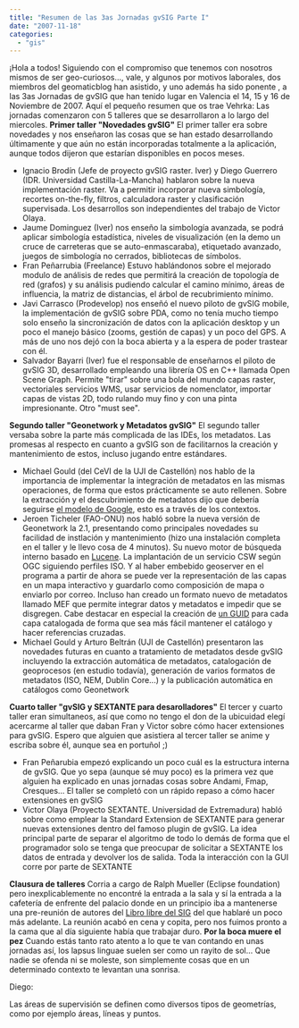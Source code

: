 ```yaml
---
title: "Resumen de las 3as Jornadas gvSIG Parte I"
date: "2007-11-18"
categories: 
  - "gis"
---
```


¡Hola a todos! Siguiendo con el compromiso que tenemos con nosotros mismos de ser geo-curiosos..., vale, y algunos por motivos laborales, dos miembros del geomaticblog han asistido, y uno además ha sido ponente , a las 3as Jornadas de gvSIG que han tenido lugar en Valencia el 14, 15 y 16 de Noviembre de 2007. Aquí el pequeño resumen que os trae Vehrka: Las jornadas comenzaron con 5 talleres que se desarrollaron a lo largo del miercoles. **Primer taller "Novedades gvSIG"** El primer taller era sobre novedades y nos enseñaron las cosas que se han estado desarrollando últimamente y que aún no están incorporadas totalmente a la aplicación, aunque todos dijeron que estarían disponibles en pocos meses.

- Ignacio Brodín (Jefe de proyecto gvSIG raster. Iver) y Diego Guerrero (IDR. Universidad Castilla-La-Mancha) hablaron sobre la nueva implementación raster. Va a permitir incorporar nueva simbología, recortes on-the-fly, filtros, calculadora raster y clasificación supervisada. Los desarrollos son independientes del trabajo de Victor Olaya.
- Jaume Dominguez (Iver) nos enseño la simbología avanzada, se podrá aplicar simbología estadística, niveles de visualización (en la demo un cruce de carreteras que se auto-enmascaraba), etiquetado avanzado, juegos de simbología no cerrados, bibliotecas de símbolos.
- Fran Peñarrubia (Freelance) Estuvo hablándonos sobre el mejorado modulo de análisis de redes que permitirá la creación de topología de red (grafos) y su análisis pudiendo calcular el camino mínimo, áreas de influencia, la matriz de distancias, el árbol de recubrimiento mínimo.
- Javi Carrasco (Prodevelop) nos enseñó el nuevo piloto de gvSIG mobile, la implementación de gvSIG sobre PDA, como no tenía mucho tiempo solo enseño la sincronización de datos con la aplicación desktop y un poco el manejo básico (zooms, gestión de capas) y un poco del GPS. A más de uno nos dejó con la boca abierta y a la espera de poder trastear con él.
- Salvador Bayarri (Iver) fue el responsable de enseñarnos el piloto de gvSIG 3D, desarrollado empleando una librería OS en C++ llamada Open Scene Graph. Permite "tirar" sobre una bola del mundo capas raster, vectoriales servicios WMS, usar servicios de nomenclator, importar capas de vistas 2D, todo rulando muy fino y con una pinta impresionante. Otro "must see".

**Segundo taller "Geonetwork y Metadatos gvSIG"** El segundo taller versaba sobre la parte más complicada de las IDEs, los metadatos. Las promesas al respecto en cuanto a gvSIG son de facilitarnos la creación y mantenimiento de estos, incluso jugando entre estándares.

- Michael Gould (del CeVI de la UJI de Castellón) nos hablo de la importancia de implementar la integración de metadatos en las mismas operaciones, de forma que estos prácticamente se auto rellenen. Sobre la extracción y el descubrimiento de metadatos dijo que debería seguirse [el modelo de Google](http://www.geoinfo.uji.es/pubs/2007-jidee_poster.pdf), esto es a través de los contextos.
- Jeroen Ticheler (FAO-ONU) nos habló sobre la nueva versión de Geonetwork la 2.1, presentando como principales novedades su facilidad de instlación y mantenimiento (hizo una instalación completa en el taller y le llevo cosa de 4 minutos). Su nuevo motor de búsqueda interno basado en [Lucene](http://es.wikipedia.org/wiki/Lucene). La implantación de un servicio CSW según OGC siguiendo perfiles ISO. Y al haber embebido geoserver en el programa a partir de ahora se puede ver la representación de las capas en un mapa interactivo y guardarlo como composición de mapa o enviarlo por correo. Incluso han creado un formato nuevo de metadatos llamado MEF que permite integrar datos y metadatos e impedir que se disgregen. Cabe destacar en especial la creación de [un GUID](http://en.wikipedia.org/wiki/Globally_Unique_Identifier) para cada capa catalogada de forma que sea más fácil mantener el catálogo y hacer referencias cruzadas.
- Michael Gould y Arturo Beltrán (UJI de Castellón) presentaron las novedades futuras en cuanto a tratamiento de metadatos desde gvSIG incluyendo la extracción automática de metadatos, catalogación de geoprocesos (en estudio todavía), generación de varios formatos de metadatos (ISO, NEM, Dublin Core...) y la publicación automática en catálogos como Geonetwork

**Cuarto taller "gvSIG y SEXTANTE para desarolladores"** El tercer y cuarto taller eran simultaneos, así que como no tengo el don de la ubicuidad elegí acercarme al taller que daban Fran y Victor sobre cómo hacer extensiones para gvSIG. Espero que alguien que asistiera al tercer taller se anime y escriba sobre él, aunque sea en portuñol ;)

- Fran Peñarubia empezó explicando un poco cuál es la estructura interna de gvSIG. Que yo sepa (aunque sé muy poco) es la primera vez que alguien ha explicado en unas jornadas cosas sobre Andami, Fmap, Cresques... El taller se completó con un rápido repaso a cómo hacer extensiones en gvSIG
- Victor Olaya (Proyecto SEXTANTE. Universidad de Extremadura) habló sobre como emplear la Standard Extension de SEXTANTE para generar nuevas extensiones dentro del famoso plugin de gvSIG. La idea principal parte de separar el algoritmo de todo lo demás de forma que el programador solo se tenga que preocupar de solicitar a SEXTANTE los datos de entrada y devolver los de salida. Toda la interacción con la GUI corre por parte de SEXTANTE

**Clausura de talleres** Corria a cargo de Ralph Mueller (Eclipse foundation) pero inexplicablemente no encontré la entrada a la sala y sí la entrada a la cafetería de enfrente del palacio donde en un principio iba a mantenerse una pre-reunión de autores del [Libro libre del SIG](http://wiki.osgeo.org/index.php/Libro_SIG) del que hablaré un poco más adelante. La reunión acabó en cena y copita, pero nos fuimos pronto a la cama que al día siguiente había que trabajar duro. **Por la boca muere el pez** Cuando estás tanto rato atento a lo que te van contando en unas jornadas así, los lapsus linguae suelen ser como un rayito de sol... Que nadie se ofenda ni se moleste, son simplemente cosas que en un determinado contexto te levantan una sonrisa.

Diego:

Las áreas de supervisión se definen como diversos tipos de geometrías, como por ejemplo áreas, líneas y puntos.
